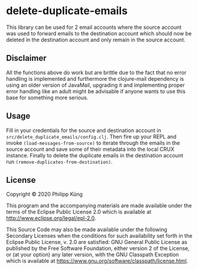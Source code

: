 # delete-duplicate-emails

This library can be used for 2 email accounts where the source account was used to forward emails to the destination account which should now be deleted in the destination account and only remain in the source account.

## Disclaimer

All the functions above do work but are brittle due to the fact that no error handling is implemented and furthermore the clojure-mail dependency is using an older version of JavaMail, upgrading it and implementing proper error handling like an adult might be advisable if anyone wants to use this base for something more serious.

## Usage

Fill in your credentials for the source and destination account in `src/delete_duplicate_emails/config.clj`.
Then fire up your REPL and invoke `(load-messages-from-source)` to iterate through the emails in the source account and save some of their metadata into the local CRUX instance.
Finally to delete the duplicate emails in the destination account run `(remove-duplicates-from-destination)`.

## License

Copyright © 2020 Philipp Küng

This program and the accompanying materials are made available under the
terms of the Eclipse Public License 2.0 which is available at
http://www.eclipse.org/legal/epl-2.0.

This Source Code may also be made available under the following Secondary
Licenses when the conditions for such availability set forth in the Eclipse
Public License, v. 2.0 are satisfied: GNU General Public License as published by
the Free Software Foundation, either version 2 of the License, or (at your
option) any later version, with the GNU Classpath Exception which is available
at https://www.gnu.org/software/classpath/license.html.
